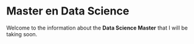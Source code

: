 # Master en Data Science

Welcome to the information about the **Data Science Master** that I will be taking soon.

